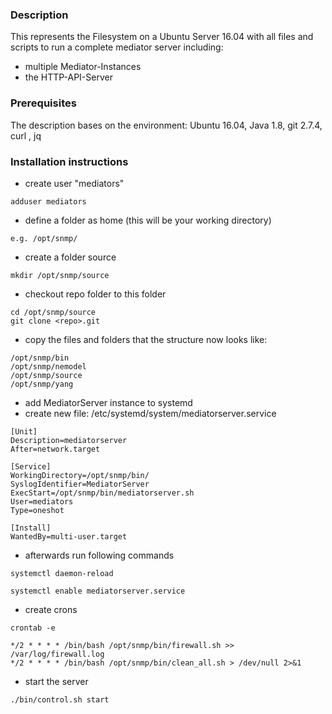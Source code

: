 ### Description

This represents the Filesystem on a Ubuntu Server 16.04 with all files and scripts to run a complete mediator server including:

* multiple Mediator-Instances
* the HTTP-API-Server

### Prerequisites

The description bases on the environment: Ubuntu 16.04, Java 1.8, git 2.7.4, curl , jq

### Installation instructions

* create user "mediators"
```
adduser mediators
```

* define a folder as home (this will be your working directory)

```
e.g. /opt/snmp/
```

* create a folder source
```
mkdir /opt/snmp/source
```
* checkout repo folder to this folder
```
cd /opt/snmp/source
git clone <repo>.git
```
* copy the files and folders that the structure now looks like:
```
/opt/snmp/bin
/opt/snmp/nemodel
/opt/snmp/source
/opt/snmp/yang
```

* add MediatorServer instance to systemd
* create new file: /etc/systemd/system/mediatorserver.service

```
[Unit]
Description=mediatorserver
After=network.target

[Service]
WorkingDirectory=/opt/snmp/bin/
SyslogIdentifier=MediatorServer
ExecStart=/opt/snmp/bin/mediatorserver.sh
User=mediators
Type=oneshot

[Install]
WantedBy=multi-user.target

```

* afterwards run following commands
```
systemctl daemon-reload
```
```
systemctl enable mediatorserver.service
```

* create crons
```
crontab -e
```
```
*/2 * * * * /bin/bash /opt/snmp/bin/firewall.sh >> /var/log/firewall.log
*/2 * * * * /bin/bash /opt/snmp/bin/clean_all.sh > /dev/null 2>&1

```

* start the server
```
./bin/control.sh start
```